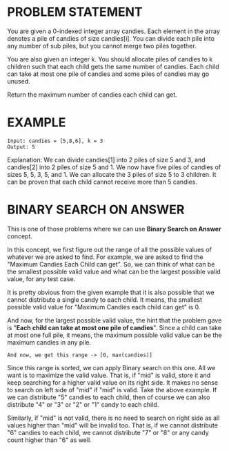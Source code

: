 # PROBLEM STATEMENT

You are given a 0-indexed integer array candies. Each element in the array denotes a pile of candies of size candies[i]. You can divide each pile into any number of sub piles, but you cannot merge two piles together.

You are also given an integer k. You should allocate piles of candies to k children such that each child gets the same number of candies. Each child can take at most one pile of candies and some piles of candies may go unused.

Return the maximum number of candies each child can get.

# EXAMPLE

    Input: candies = [5,8,6], k = 3
    Output: 5

Explanation: We can divide candies[1] into 2 piles of size 5 and 3, and candies[2] into 2 piles of size 5 and 1. We now have five piles of candies of sizes 5, 5, 3, 5, and 1. We can allocate the 3 piles of size 5 to 3 children. It can be proven that each child cannot receive more than 5 candies.

# BINARY SEARCH ON ANSWER

This is one of those problems where we can use **Binary Search on Answer** concept.

In this concept, we first figure out the range of all the possible values of whatever we are asked to find. For example, we are asked to find the "Maximum Candies Each Child can get". So, we can think of what can be the smallest possible valid value and what can be the largest possible valid value, for any test case. 

It is pretty obvious from the given example that it is also possible that we cannot distribute a single candy to each child. It means, the smallest possible valid value for "Maximum Candies each child can get" is 0.

And now, for the largest possible valid value, the hint that the problem gave is "**Each child can take at most one pile of candies**". Since a child can take at most one full pile, it means, the maximum possible valid value can be the maximum candies in any pile.

	And now, we get this range -> [0, max(candies)]

Since this range is sorted, we can apply Binary search on this one. All we want is to maximize the valid value. That is, if "mid" is valid, store it and keep searching for a higher valid value on its right side. It makes no sense to search on left side of "mid" if "mid" is valid. Take the above example. If we can distribute "5" candies to each child, then of course we can also distribute "4" or "3" or "2" or "1" candy to each child.

Similarly, if "mid" is not valid, there is no need to search on right side as all values higher than "mid" will be invalid too. That is, if we cannot distribute "6" candies to each child, we cannot distribute "7" or "8" or any candy count higher than "6" as well.